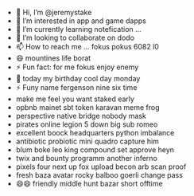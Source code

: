- 👋 Hi, I’m @jeremystake
- 👀 I’m interested in app and game dapps
- 🌱 I’m currently learning notefication ...
- 💞️ I’m looking to collaborate on dodo
- 📫 How to reach me ... fokus pokus 6082 l0
- 😄 mountines life borat
- ⚡ Fun fact: for me fokus enjoy enemy
- 👀 today my birthday cool day monday
- ⚡ Funy name fergenson nine six time
-  make me feel you want staked early
- opbnb mainet sbt token karavan meme frog
- perspective native bridge nobody mask
- pirates online legion 5 down big sub romeo
- excellent boock headquarters python imbalance
- antibiotic probiotic mini quadro capture him
- blum boke leo king compound set approve heyn
- twix and bounty programm another inferno
- pixels four next up fox upload becon arb scan proof
- fresh baza avatar rocky balboo goerli change pass
- 😄😄 friendly middle hunt bazar short offtime

